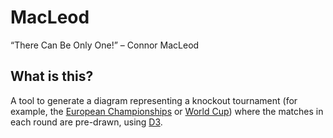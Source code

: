MacLeod
=======

“There Can Be Only One!” – Connor MacLeod

What is this?
-------------

A tool to generate a diagram representing a knockout tournament (for example, the [European Championships](http://en.wikipedia.org/wiki/UEFA_European_Football_Championship) or [World Cup](http://en.wikipedia.org/wiki/UEFA_European_Football_Championship)) where the matches in each round are pre-drawn, using [D3](http://d3js.org/).